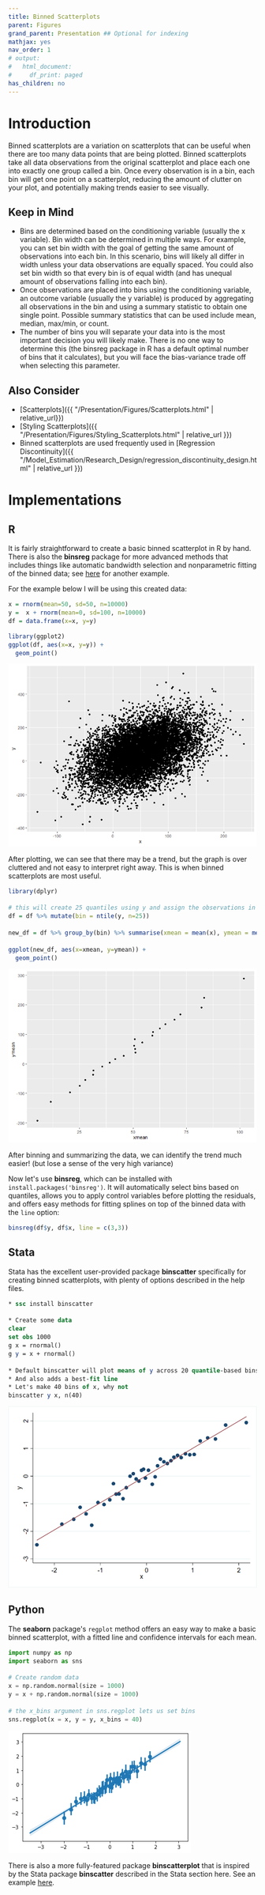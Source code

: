 ```yaml
---
title: Binned Scatterplots
parent: Figures
grand_parent: Presentation ## Optional for indexing
mathjax: yes
nav_order: 1
# output:
#   html_document:
#     df_print: paged
has_children: no
---
```



# Introduction

Binned scatterplots are a variation on scatterplots that can be useful when there are too many data points that are being plotted. Binned scatterplots take all data observations from the original scatterplot and place each one into exactly one group called a bin. Once every observation is in a bin, each bin will get one point on a scatterplot, reducing the amount of clutter on your plot, and potentially making trends easier to see visually. 

## Keep in Mind

- Bins are determined based on the conditioning variable (usually the x variable). Bin width can be determined in multiple ways. For example, you can set bin width with the goal of getting the same amount of observations into each bin. In this scenario, bins will likely all differ in width unless your data observations are equally spaced. You could also set bin width so that every bin is of equal width (and has unequal amount of observations falling into each bin).
- Once observations are placed into bins using the conditioning variable, an outcome variable (usually the y variable) is produced by aggregating all observations in the bin and using a summary statistic to obtain one single point. Possible summary statistics that can be used include mean, median, max/min, or count.
- The number of bins you will separate your data into is the most important decision you will likely make. There is no one way to determine this (the binsreg package in R has a default optimal number of bins that it calculates), but you will face the bias-variance trade off when selecting this parameter.


## Also Consider

- [Scatterplots]({{ "/Presentation/Figures/Scatterplots.html" | relative_url}})
- [Styling Scatterplots]({{ "/Presentation/Figures/Styling_Scatterplots.html" | relative_url }})
- Binned scatterplots are used frequently used in [Regression Discontinuity]({{ "/Model_Estimation/Research_Design/regression_discontinuity_design.html" | relative_url }}) 


# Implementations

## R

It is fairly straightforward to create a basic binned scatterplot in R by hand. There is also the **binsreg** package for more advanced methods that includes things like automatic bandwidth selection and nonparametric fitting of the binned data; see [here](https://towardsdatascience.com/goodbye-scatterplot-welcome-binned-scatterplot-a928f67413e4) for another example.

For the example below I will be using this created data:
```r
x = rnorm(mean=50, sd=50, n=10000)
y =  x + rnorm(mean=0, sd=100, n=10000)
df = data.frame(x=x, y=y)
```

```r
library(ggplot2)
ggplot(df, aes(x=x, y=y)) + 
  geom_point()
```

![Our Data Plotted](Images/binscatter/data.png)

After plotting, we can see that there may be a trend, but the graph is over cluttered and not easy to interpret right away. This is when binned scatterplots are most useful.

```r
library(dplyr)

# this will create 25 quantiles using y and assign the observations in each quantile to a separate bin
df = df %>% mutate(bin = ntile(y, n=25))

new_df = df %>% group_by(bin) %>% summarise(xmean = mean(x), ymean = mean(y)) #find the x and y mean of each bin

ggplot(new_df, aes(x=xmean, y=ymean)) + 
  geom_point()

```

![Binned Data Plotted](Images/binscatter/binscatter.png)

After binning and summarizing the data, we can identify the trend much easier! (but lose a sense of the very high variance)

Now let's use **binsreg**, which can be installed with `install.packages('binsreg')`. It will automatically select bins based on quantiles, allows you to apply control variables before plotting the residuals, and offers easy methods for fitting splines on top of the binned data with the `line` option:

```r
binsreg(df$y, df$x, line = c(3,3))
```

## Stata

Stata has the excellent user-provided package **binscatter** specifically for creating binned scatterplots, with plenty of options described in the help files.

```stata
* ssc install binscatter

* Create some data
clear
set obs 1000
g x = rnormal()
g y = x + rnormal()

* Default binscatter will plot means of y across 20 quantile-based bins of x
* And also adds a best-fit line
* Let's make 40 bins of x, why not
binscatter y x, n(40)
```

![Stata Binscatter Plot](Images/binscatter/stata_binscatter.png)

## Python

The **seaborn** package's `regplot` method offers an easy way to make a basic binned scatterplot, with a fitted line and confidence intervals for each mean.

```python
import numpy as np
import seaborn as sns

# Create random data
x = np.random.normal(size = 1000)
y = x + np.random.normal(size = 1000)

# the x_bins argument in sns.regplot lets us set bins
sns.regplot(x = x, y = y, x_bins = 40)
```

![Python Binscatter Plot](Images/binscatter/python_binscatter.png)

There is also a more fully-featured package **binscatterplot** that is inspired by the Stata package **binscatter** described in the Stata section here. See an example [here](https://github.com/esantorella/binscatter).
